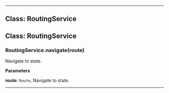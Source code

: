 <!---->
<!--# Global-->
<!---->





* * *

## Class: RoutingService



## Class: RoutingService


### RoutingService.navigate(route) 

Navigate to state.

**Parameters**

**route**: `Route`, Navigate to state.




* * *










